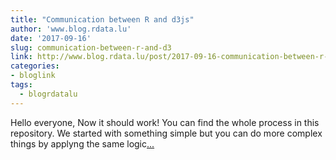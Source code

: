 ```yaml
---
title: "Communication between R and d3js"
author: 'www.blog.rdata.lu'
date: '2017-09-16'
slug: communication-between-r-and-d3
link: http://www.blog.rdata.lu/post/2017-09-16-communication-between-r-and-d3js/
categories:
- bloglink
tags:
  - blogrdatalu
---
```


Hello everyone, Now it should work! You can find the whole process in this repository. We started with something simple but you can do more complex things by applyng the same logic[... <i class="fas fa-external-link-alt"></i>](http://www.blog.rdata.lu/post/2017-09-16-communication-between-r-and-d3js/)

